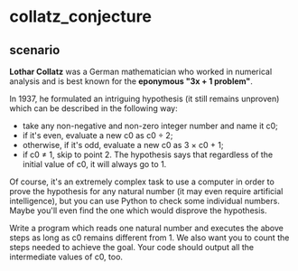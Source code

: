 # collatz_conjecture

## scenario
**Lothar Collatz** was a German mathematician who worked in numerical analysis and is best known for the __eponymous "3x + 1 problem"__.

In 1937, he formulated an intriguing hypothesis (it still remains unproven) which can be described in the following way:

* take any non-negative and non-zero integer number and name it c0;
* if it's even, evaluate a new c0 as c0 ÷ 2;
* otherwise, if it's odd, evaluate a new c0 as 3 × c0 + 1;
* if c0 ≠ 1, skip to point 2.
The hypothesis says that regardless of the initial value of c0, it will always go to 1.

Of course, it's an extremely complex task to use a computer in order to prove the hypothesis for any natural number (it may even require artificial intelligence), but you can use Python to check some individual numbers. Maybe you'll even find the one which would disprove the hypothesis.


Write a program which reads one natural number and executes the above steps as long as c0 remains different from 1. We also want you to count the steps needed to achieve the goal. Your code should output all the intermediate values of c0, too.
